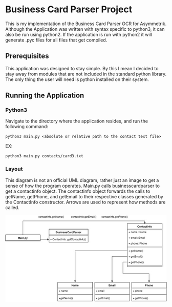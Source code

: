 # Business Card Parser Project

This is my implementation of the Business Card Parser OCR for Asymmetrik. Although the Application was written with syntax specific to python3, it can also be run using python2. If the application is run with python2 it will generate .pyc files for all files that get compiled.

## Prerequisites

This application was designed to stay simple. By this I mean I decided to stay away from modules that are not included in the standard python library. The only thing the user will need is python installed on their system.

## Running the Application

### Python3

Navigate to the directory where the application resides, and run the following command: 
```
python3 main.py <absolute or relative path to the contact text file>
```
EX:
```
python3 main.py contacts/card3.txt
```

### Layout
This diagram is not an official UML diagram, rather just an image to get a sense of how the program operates. Main.py calls businesscardparser to get a contactinfo object. The contactinfo object forwards the calls to getName, getPhone, and getEmail to their respective classes generated by the ContactInfo constructor. Arrows are used to represent how methods are called.

![Layout](images/flow.jpg)

